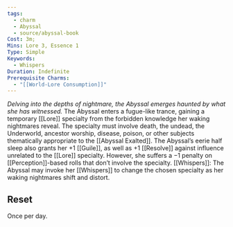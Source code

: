 ```yaml
---
tags:
  - charm
  - Abyssal
  - source/abyssal-book
Cost: 3m; 
Mins: Lore 3, Essence 1
Type: Simple
Keywords:
  - Whispers
Duration: Indefinite
Prerequisite Charms:
  - "[[World-Lore Consumption]]"
---
```

*Delving into the depths of nightmare, the Abyssal emerges haunted by what she has witnessed.*
The Abyssal enters a fugue-like trance, gaining a temporary [[Lore]] specialty from the forbidden knowledge her waking nightmares reveal. The specialty must involve death, the undead, the Underworld, ancestor worship, disease, poison, or other subjects thematically appropriate to the [[Abyssal Exalted]].
The Abyssal’s eerie half sleep also grants her +1 [[Guile]], as well as +1 [[Resolve]] against influence unrelated to the [[Lore]] specialty. However, she suffers a −1 penalty on [[Perception]]-based rolls that don’t involve the specialty.
[[Whispers]]: The Abyssal may invoke her [[Whispers]] to change the chosen specialty as her waking nightmares shift and distort.
## Reset 
Once per day.